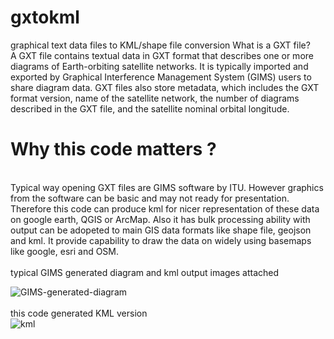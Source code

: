 # gxtokml
graphical text data files to KML/shape file conversion
What is a GXT file?
<br />
A GXT file contains textual data in GXT format that describes one or more diagrams of Earth-orbiting satellite networks. It is typically imported and exported by Graphical Interference Management System (GIMS) users to share diagram data. GXT files also store metadata, which includes the GXT format version, name of the satellite network, the number of diagrams described in the GXT file, and the satellite nominal orbital longitude.
<br />
# Why this code matters ?
<br />
Typical way opening GXT files are GIMS software by ITU. However graphics from the software can be basic and may not ready for presentation. Therefore this code can produce kml for nicer representation of these data on google earth, QGIS or ArcMap. Also it has bulk processing ability with  output can be adopeted to main GIS data formats like shape file, geojson and kml. It provide capability to draw the data on widely using basemaps like google, esri and OSM.
<br />
<br />
typical GIMS generated diagram and kml output images attached

![GIMS-generated-diagram](https://user-images.githubusercontent.com/25448193/161410499-e4ada8e3-8448-4b24-ac8c-cdf2fc2e7e4b.png)
<br />
<br />
this code generated KML version 
<br />
![kml](https://user-images.githubusercontent.com/25448193/161410605-95005f3c-5cdb-4756-9d7f-218ff7e80d0c.png)

